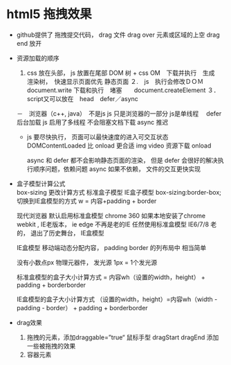 # html5 拖拽效果

- github提供了 拖拽提交代码， 
    drag  文件
    drag over  元素或区域的上空
    drag end  放开  

- 资源加载的顺序
    1.  css  放在头部， js 放置在尾部
        DOM 树 + css OM　下载并执行　生成　渲染树，　快速显示页面优先  静态页面
    ２.　js　执行会修改ＤＯＭ　document.write
        下载和执行　堵塞　　document.createElement
    ３．　script又可以放在　head　defer／async

    －　浏览器（c++, java）　不是js  js 只是浏览器的一部分
        js是单线程　
        defer　后台加载 js 启用了多线程  不会阻塞文档下载
        async 推迟
    - js 要尽快执行， 页面可以最快速度的进入可交互状态
        DOMContentLoaded 比 onload  更合适   img  video 资源下载  onload 

        async 和 defer 都不会影响静态页面的渲染， 但是 defer 会很好的解决执行顺序问题，依赖问题
        async 如果不依赖， 文件的交互更快实现

- 盒子模型计算公式  
    box-sizing   更改计算方式  标准盒子模型   IE盒子模型
    box-sizing:border-box; 切换到IE盒模型的方式  w = 内容+padding + border 

    现代浏览器 默认启用标准盒模型 chrome 
    360 如果本地安装了chrome webkit , IE老版本， ie 
    edge 不再是老的IE    任然使用标准盒模型
    IE6/7/8 老的， 退出了历史舞台， IE盒模型

    IE盒模型 移动端动态分配内容， padding border 的列布局中
    相当简单 

    没有小数点px 物理元器件， 发光源 1px = 1个发光源 

    标准盒模型的盒子大小计算方式 = 内容wh（设置的width，height） + padding + borderborder

    IE盒模型的盒子大小计算方式 （设置的width，height）=内容wh（width - padding - border） + padding + borderborder

- drag效果
  1. 拖拽的元素，添加draggable=”true“ 鼠标手型
    dragStart dragEnd 添加一些被拖拽的效果
  2. 容器元素
